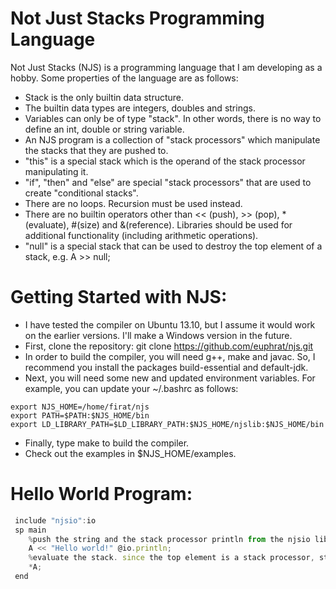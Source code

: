 Not Just Stacks Programming Language
===

Not Just Stacks (NJS) is a programming language that I am developing as a hobby. Some properties of the language are as follows:

* Stack is the only builtin data structure.
* The builtin data types are integers, doubles and strings.
* Variables can only be of type "stack". In other words, there is no way to define an int, double or string variable.
* An NJS program is a collection of "stack processors" which manipulate the stacks that they are pushed to.
* "this" is a special stack which is the operand of the stack processor manipulating it.
* "if", "then" and "else" are special "stack processors" that are used to create "conditional stacks".
* There are no loops. Recursion must be used instead.
* There are no builtin operators other than << (push), >> (pop), *(evaluate), #(size) and &(reference). Libraries should be used for additional functionality (including arithmetic operations).
* "null" is a special stack that can be used to destroy the top element of a stack, e.g. A >> null;

Getting Started with NJS:
============
* I have tested the compiler on Ubuntu 13.10, but I assume it would work on the earlier versions. I'll make a Windows version in the future.
* First, clone the repository: git clone https://github.com/euphrat/njs.git
* In order to build the compiler, you will need g++, make and javac. So, I recommend you install the packages build-essential and default-jdk. 
* Next, you will need some new and updated environment variables. For example, you can update your ~/.bashrc as follows:

```
export NJS_HOME=/home/firat/njs
export PATH=$PATH:$NJS_HOME/bin
export LD_LIBRARY_PATH=$LD_LIBRARY_PATH:$NJS_HOME/njslib:$NJS_HOME/bin
```
* Finally, type make to build the compiler.
* Check out the examples in $NJS_HOME/examples.


Hello World Program:
============
```javascript
 include "njsio":io
 sp main
    %push the string and the stack processor println from the njsio library
    A << "Hello world!" @io.println; 
    %evaluate the stack. since the top element is a stack processor, stack A will be manipulated by it.
    *A; 
 end
```
 

